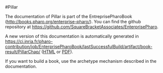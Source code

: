 #Pillar

The documentation of Pillar is part of the EntreprisePharoBook (http://books.pharo.org/enterprise-pharo/).
You can find the github repository at https://github.com/SquareBracketAssociates/EnterprisePharo.


A new version of this documentation is automatically generated in https://ci.inria.fr/pharo-contribution/job/EnterprisePharoBook/lastSuccessfulBuild/artifact/book-result/PillarChap/ ([HTML](https://ci.inria.fr/pharo-contribution/job/EnterprisePharoBook/lastSuccessfulBuild/artifact/book-result/PillarChap/Pillar.html) or [PDF](https://ci.inria.fr/pharo-contribution/job/EnterprisePharoBook/lastSuccessfulBuild/artifact/book-result/PillarChap/Pillar.pdf)).

If you want to build a book, use the archetype mechanism described in the documentation. 
